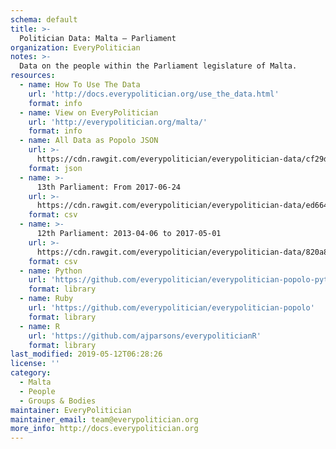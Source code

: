 ```yaml
---
schema: default
title: >-
  Politician Data: Malta — Parliament
organization: EveryPolitician
notes: >-
  Data on the people within the Parliament legislature of Malta.
resources:
  - name: How To Use The Data
    url: 'http://docs.everypolitician.org/use_the_data.html'
    format: info
  - name: View on EveryPolitician
    url: 'http://everypolitician.org/malta/'
    format: info
  - name: All Data as Popolo JSON
    url: >-
      https://cdn.rawgit.com/everypolitician/everypolitician-data/cf29da7475872d3675b32e94123f9f556c495524/data/Malta/Assembly/ep-popolo-v1.0.json
    format: json
  - name: >-
      13th Parliament: From 2017-06-24
    url: >-
      https://cdn.rawgit.com/everypolitician/everypolitician-data/ed664a79e124172db6cc3833760fe05463946425/data/Malta/Assembly/term-13.csv
    format: csv
  - name: >-
      12th Parliament: 2013-04-06 to 2017-05-01
    url: >-
      https://cdn.rawgit.com/everypolitician/everypolitician-data/820a89a161f8ee7cfca3bf642e91cf35a54846fe/data/Malta/Assembly/term-12.csv
    format: csv
  - name: Python
    url: 'https://github.com/everypolitician/everypolitician-popolo-python'
    format: library
  - name: Ruby
    url: 'https://github.com/everypolitician/everypolitician-popolo'
    format: library
  - name: R
    url: 'https://github.com/ajparsons/everypoliticianR'
    format: library
last_modified: 2019-05-12T06:28:26
license: ''
category:
  - Malta
  - People
  - Groups & Bodies
maintainer: EveryPolitician
maintainer_email: team@everypolitician.org
more_info: http://docs.everypolitician.org
---
```


